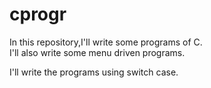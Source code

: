 # cprogr
In this repository,I'll write some programs of C.
<br>
I'll also write some menu driven programs.
<p> I'll write the programs using switch case. </p>
